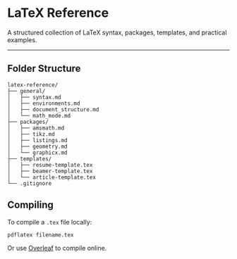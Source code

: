 # LaTeX Reference

A structured collection of LaTeX syntax, packages, templates, and practical examples.

---

## Folder Structure

```
latex-reference/
├── general/
│   ├── syntax.md
│   ├── environments.md
│   ├── document_structure.md
│   └── math_mode.md
├── packages/
│   ├── amsmath.md
│   ├── tikz.md
│   ├── listings.md
│   ├── geometry.md
│   └── graphicx.md
├── templates/
│   ├── resume-template.tex
│   ├── beamer-template.tex
│   └── article-template.tex
└── .gitignore
```

## Compiling

To compile a `.tex` file locally:

```bash
pdflatex filename.tex
```

Or use [Overleaf](https://www.overleaf.com/) to compile online.

